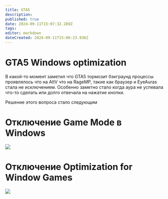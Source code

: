```yaml
---
title: GTA5
description: 
published: true
date: 2024-09-11T15:07:32.289Z
tags: 
editor: markdown
dateCreated: 2024-09-11T15:06:23.936Z
---
```


# GTA5 Windows optimization
В какой-то момент заметил  что GTA5 тормозит бэкграунд процессы проявлялось что на AltV что на RageMP, такие как браузер и EyeAuras стала не исключением.
Особенно заметно стало когда аура не успевала что-то сделать или долго отвечала на нажатие кнопки. 

Решение этого вопроса стало следующим

# Отключение Game Mode в Windows
![](http://files.eyesquad.net/screenshots/11-09-2024/Discord_tRNKShE2GYG74pgRIecTtoNII.png)


# Отключение Optimization for Window Games

![](http://files.eyesquad.net/screenshots/11-09-2024/Discord_kvqBHaMReyO1ATkhWLoispdYu.png)